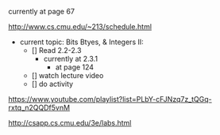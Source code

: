 currently at page 67

http://www.cs.cmu.edu/~213/schedule.html

- current topic: Bits Btyes, & Integers II:
	- [] Read 2.2-2.3
		- currently at 2.3.1
			- at page 124
	- [] watch lecture video
	- [] do activity

https://www.youtube.com/playlist?list=PLbY-cFJNzq7z_tQGq-rxtq_n2QQDf5vnM

http://csapp.cs.cmu.edu/3e/labs.html
